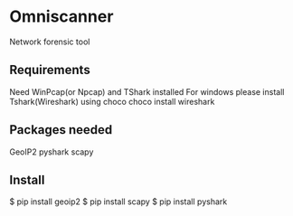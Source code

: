 # Omniscanner
Network forensic tool

## Requirements
Need WinPcap(or Npcap) and TShark installed 
For windows please install Tshark(Wireshark) using choco 
choco install wireshark 

## Packages needed
GeoIP2 pyshark scapy 

## Install
$ pip install geoip2 
$ pip install scapy 
$ pip install pyshark 
